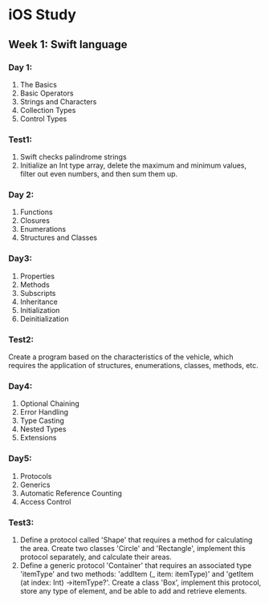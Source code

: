 # iOS Study
## Week 1: Swift language
### Day 1:
1. The Basics 
2. Basic Operators
3. Strings and Characters
4. Collection Types
5. Control Types
### Test1:
1. Swift checks palindrome strings
2. Initialize an Int type array, delete the maximum and minimum values, filter out even numbers, and then sum them up.

### Day 2:
1. Functions
2. Closures
3. Enumerations
4. Structures and Classes

### Day3:
1. Properties
2. Methods
3. Subscripts
4. Inheritance
5. Initialization
6. Deinitialization
### Test2:
Create a program based on the characteristics of the vehicle, which requires the application of structures, enumerations, classes, methods, etc.

### Day4:
1. Optional Chaining
2. Error Handling
3. Type Casting
4. Nested Types
5. Extensions

### Day5:
1. Protocols
2. Generics
3. Automatic Reference Counting
4. Access Control
### Test3:
1. Define a protocol called 'Shape' that requires a method for calculating the area. Create two classes 'Circle' and 'Rectangle', implement this protocol separately, and calculate their areas.
2. Define a generic protocol 'Container' that requires an associated type 'itemType' and two methods: 'addItem (_ item: itemType)' and 'getItem (at index: Int) ->itemType?'. Create a class 'Box', implement this protocol, store any type of element, and be able to add and retrieve elements.
